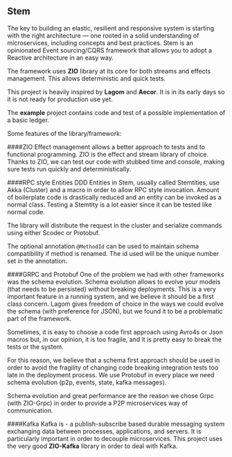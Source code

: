 ## Stem

The key to building an elastic, resilient and responsive system is starting with the right architecture — one rooted in a solid understanding of microservices, including concepts and best practices. 
Stem is an opinionated Event sourcing/CQRS framework that allows you to adopt a Reactive architecture in an easy way.

The framework uses **ZIO** library at its core for both streams and effects management.
This allows deterministic and quick tests.
 
This project is heavily inspired by **Lagom** and **Aecor**.
It is in its early days so it is not ready for production use yet.

The **example** project contains code and test of a possible implementation of a basic ledger.

Some features of the library/framework:

####ZIO
Effect management allows a better approach to tests and to functional programming.
ZIO is the effect and stream library of choice.
Thanks to ZIO, we can test our code with stubbed time and console, making sure tests run quickly and deterministically.

####RPC style Entities
DDD Entities in Stem, usually called Stemtities, use Akka (Cluster) and a macro in order to
allow RPC style invocation. Amount of boilerplate code is drastically reduced and an entity can be invoked
as a normal class.
Testing a Stemtity is a lot easier since it can be tested like normal code.

The library will distribute the request in the cluster and serialize commands using either Scodec or Protobuf.

The optional annotation `@MethodId` can be used to maintain schema compatibility if method is renamed.
The id used will be the unique number set in the annotation.

####GRPC and Protobuf
One of the problem we had with other frameworks was the schema evolution.
Schema evolution allows to evolve your models (that needs to be persisted) without breaking deployments.
This is a very important feature in a running system, and we believe it should be a first class concern.
Lagom gives freedom of choice in the ways we could evolve the schema (with preference for JSON), but we found
it to be a problematic part of the framework.

Sometimes, it is easy to choose a code first approach using Avro4s or Json macros but, in our opinion, it is too fragile,
and it is pretty easy to break the tests or the system.

For this reason, we believe that a schema first approach should be used in order to avoid the fragility of 
changing code breaking integration tests too late in the deployment process.
We use Protobuf in every place we need schema evolution (p2p, events, state, kafka messages).

Schema evolution and great performance are the reason we chose Grpc (with ZIO-Grpc) in order to provide a P2P microservices way of communication.
 

####Kafka
Kafka is - a publish-subscribe based durable messaging system exchanging data between processes, applications, and servers. It is particularly important in order to
decouple microservices. This project uses the very good **ZIO-Kafka** library in order to deal with Kafka.

